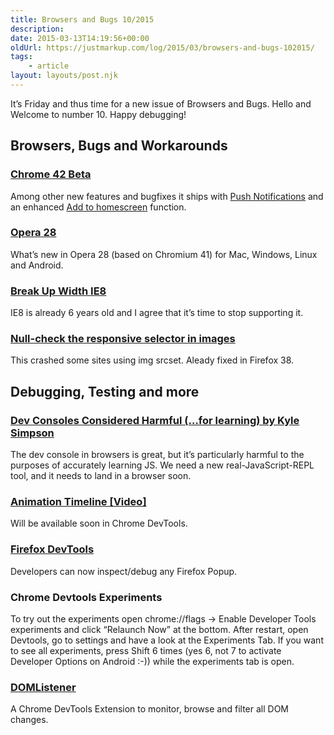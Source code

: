 ```yaml
---
title: Browsers and Bugs 10/2015
description: 
date: 2015-03-13T14:19:56+00:00
oldUrl: https://justmarkup.com/log/2015/03/browsers-and-bugs-102015/
tags:
    - article
layout: layouts/post.njk
---
```


It’s Friday and thus time for a new issue of Browsers and Bugs. Hello and Welcome to number 10. Happy debugging!

Browsers, Bugs and Workarounds
------------------------------

### [Chrome 42 Beta](http://blog.chromium.org/2015/03/chrome-42-beta-push-notifications_12.html)

Among other new features and bugfixes it ships with [Push Notifications](http://updates.html5rocks.com/2015/03/push-notificatons-on-the-open-web) and an enhanced [Add to homescreen](http://updates.html5rocks.com/2015/03/increasing-engagement-with-app-install-banners-in-chrome-for-android) function.

### [Opera 28](https://dev.opera.com/blog/opera-28/)

What’s new in Opera 28 (based on Chromium 41) for Mac, Windows, Linux and Android.

### [Break Up Width IE8](http://breakupwithie8.com/)

IE8 is already 6 years old and I agree that it’s time to stop supporting it.

### [Null-check the responsive selector in images](https://bugzilla.mozilla.org/show_bug.cgi?id=1141260)

This crashed some sites using img srcset. Aleady fixed in Firefox 38.

Debugging, Testing and more
---------------------------

### [Dev Consoles Considered Harmful (…for learning) by Kyle Simpson](http://blog.getify.com/dev-consoles-considered-harmful/)

The dev console in browsers is great, but it’s particularly harmful to the purposes of accurately learning JS. We need a new real-JavaScript-REPL tool, and it needs to land in a browser soon.

### [Animation Timeline \[Video\]](https://www.youtube.com/watch?v=U9xfYbKxosI)

Will be available soon in Chrome DevTools.

### [Firefox DevTools](https://twitter.com/patrickbrosset/status/576027485684539393/photo/1)

Developers can now inspect/debug any Firefox Popup.

### Chrome Devtools Experiments

To try out the experiments open chrome://flags -> Enable Developer Tools experiments and click “Relaunch Now” at the bottom. After restart, open Devtools, go to settings and have a look at the Experiments Tab. If you want to see all experiments, press Shift 6 times (yes 6, not 7 to activate Developer Options on Android :-)) while the experiments tab is open.

### [DOMListener](https://chrome.google.com/webstore/detail/domlistener/jlfdgnlpibogjanomigieemaembjeolj)

A Chrome DevTools Extension to monitor, browse and filter all DOM changes.